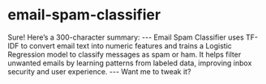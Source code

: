 # email-spam-classifier
Sure! Here’s a 300-character summary:  ---  Email Spam Classifier uses TF-IDF to convert email text into numeric features and trains a Logistic Regression model to classify messages as spam or ham. It helps filter unwanted emails by learning patterns from labeled data, improving inbox security and user experience.  ---  Want me to tweak it?
